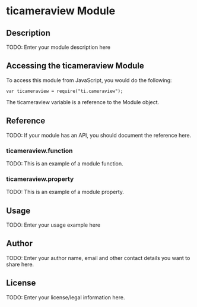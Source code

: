 # ticameraview Module

## Description

TODO: Enter your module description here

## Accessing the ticameraview Module

To access this module from JavaScript, you would do the following:

    var ticameraview = require("ti.cameraview");

The ticameraview variable is a reference to the Module object.

## Reference

TODO: If your module has an API, you should document
the reference here.

### ticameraview.function

TODO: This is an example of a module function.

### ticameraview.property

TODO: This is an example of a module property.

## Usage

TODO: Enter your usage example here

## Author

TODO: Enter your author name, email and other contact
details you want to share here.

## License

TODO: Enter your license/legal information here.
